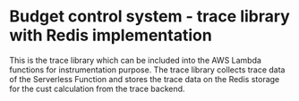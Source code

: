 # Budget control system - trace library with Redis implementation

This is the trace library which can be included into the AWS Lambda functions for instrumentation purpose. The trace library collects trace data of the Serverless Function and stores the trace data on the Redis storage for the cust calculation from the trace backend.
